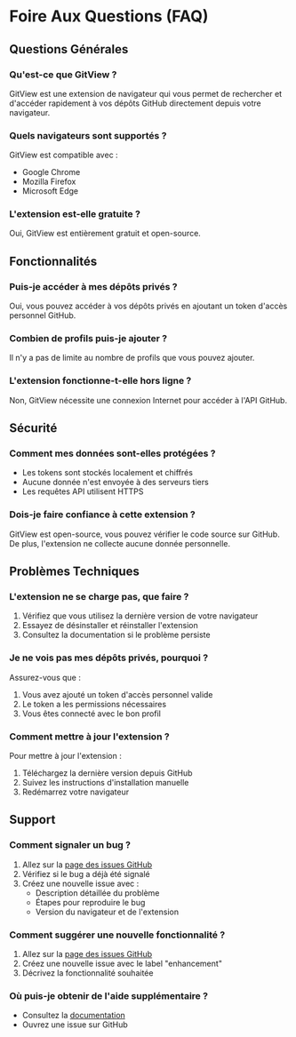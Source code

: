 # Foire Aux Questions (FAQ)

## Questions Générales

### Qu'est-ce que GitView ?
GitView est une extension de navigateur qui vous permet de rechercher et d'accéder rapidement à vos dépôts GitHub directement depuis votre navigateur.

### Quels navigateurs sont supportés ?
GitView est compatible avec :
- Google Chrome
- Mozilla Firefox
- Microsoft Edge

### L'extension est-elle gratuite ?
Oui, GitView est entièrement gratuit et open-source.

## Fonctionnalités

### Puis-je accéder à mes dépôts privés ?
Oui, vous pouvez accéder à vos dépôts privés en ajoutant un token d'accès personnel GitHub.

### Combien de profils puis-je ajouter ?
Il n'y a pas de limite au nombre de profils que vous pouvez ajouter.

### L'extension fonctionne-t-elle hors ligne ?
Non, GitView nécessite une connexion Internet pour accéder à l'API GitHub.

## Sécurité

### Comment mes données sont-elles protégées ?
- Les tokens sont stockés localement et chiffrés
- Aucune donnée n'est envoyée à des serveurs tiers
- Les requêtes API utilisent HTTPS

### Dois-je faire confiance à cette extension ?
GitView est open-source, vous pouvez vérifier le code source sur GitHub. De plus, l'extension ne collecte aucune donnée personnelle.

## Problèmes Techniques

### L'extension ne se charge pas, que faire ?
1. Vérifiez que vous utilisez la dernière version de votre navigateur
2. Essayez de désinstaller et réinstaller l'extension
3. Consultez la documentation si le problème persiste

### Je ne vois pas mes dépôts privés, pourquoi ?
Assurez-vous que :
1. Vous avez ajouté un token d'accès personnel valide
2. Le token a les permissions nécessaires
3. Vous êtes connecté avec le bon profil

### Comment mettre à jour l'extension ?
Pour mettre à jour l'extension :
1. Téléchargez la dernière version depuis GitHub
2. Suivez les instructions d'installation manuelle
3. Redémarrez votre navigateur

## Support

### Comment signaler un bug ?
1. Allez sur la [page des issues GitHub](https://github.com/DelsarteDorian/gitview/issues)
2. Vérifiez si le bug a déjà été signalé
3. Créez une nouvelle issue avec :
   - Description détaillée du problème
   - Étapes pour reproduire le bug
   - Version du navigateur et de l'extension

### Comment suggérer une nouvelle fonctionnalité ?
1. Allez sur la [page des issues GitHub](https://github.com/DelsarteDorian/gitview/issues)
2. Créez une nouvelle issue avec le label "enhancement"
3. Décrivez la fonctionnalité souhaitée

### Où puis-je obtenir de l'aide supplémentaire ?
- Consultez la [documentation](https://github.com/DelsarteDorian/gitview/wiki)
- Ouvrez une issue sur GitHub 
